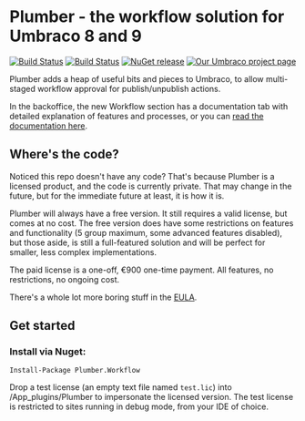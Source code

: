 # Plumber - the workflow solution for Umbraco 8 and 9
[![Build Status](https://nathanwoulfe.visualstudio.com/Plumber%202/_apis/build/status/Plumber%208%20RTM%20CI?branchName=master)](https://nathanwoulfe.visualstudio.com/Plumber%202/_build/latest?definitionId=5&branchName=master)
[![Build Status](https://nathanwoulfe.visualstudio.com/Plumber%202/_apis/build/status/Plumber%208%20DEV%20CI?branchName=master)](https://nathanwoulfe.visualstudio.com/Plumber%202/_build/latest?definitionId=4&branchName=master)
[![NuGet release](https://img.shields.io/nuget/dt/Plumber.Workflow.svg)](https://www.nuget.org/packages/Plumber.Workflow)
[![Our Umbraco project page](https://img.shields.io/badge/our-umbraco-brightgreen.svg)](https://our.umbraco.org/projects/backoffice-extensions/plumber-workflow-for-umbraco)

Plumber adds a heap of useful bits and pieces to Umbraco, to allow multi-staged workflow approval for publish/unpublish actions. 

In the backoffice, the new Workflow section has a documentation tab with detailed explanation of features and processes, or you can [read the documentation here](DOCS.md).

## Where's the code?
Noticed this repo doesn't have any code? That's because Plumber is a licensed product, and the code is currently private. That may change in the future, but for the immediate future at least, it is how it is.

Plumber will always have a free version. It still requires a valid license, but comes at no cost. The free version does have some restrictions on features and functionality (5 group maximum, some advanced features disabled), but those aside, is still a full-featured solution and will be perfect for smaller, less complex implementations.

The paid license is a one-off, &euro;900 one-time payment. All features, no restrictions, no ongoing cost.

There's a whole lot more boring stuff in the [EULA](EULA.md).

## Get started

### Install via Nuget:

```Install-Package Plumber.Workflow```

Drop a test license (an empty text file named `test.lic`) into /App_plugins/Plumber to impersonate the licensed version. The test license is restricted to sites running in debug mode, from your IDE of choice.
